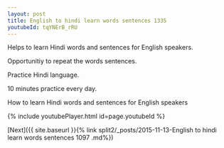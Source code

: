 ```yaml
---
layout: post
title: English to hindi learn words sentences 1335 
youtubeId: tqYNErB_rRU
---
```

 
 
Helps to learn Hindi words and sentences for English speakers.

Opportunitiy to repeat the words sentences. 

Practice Hindi language. 
 
10 minutes practice every day. 
 
How to learn Hindi words and sentences for English speakers 
 
{% include youtubePlayer.html id=page.youtubeId %}
 
 
[Next]({{ site.baseurl }}{% link  split2/_posts/2015-11-13-English to hindi learn words sentences 1097 .md%})
 
